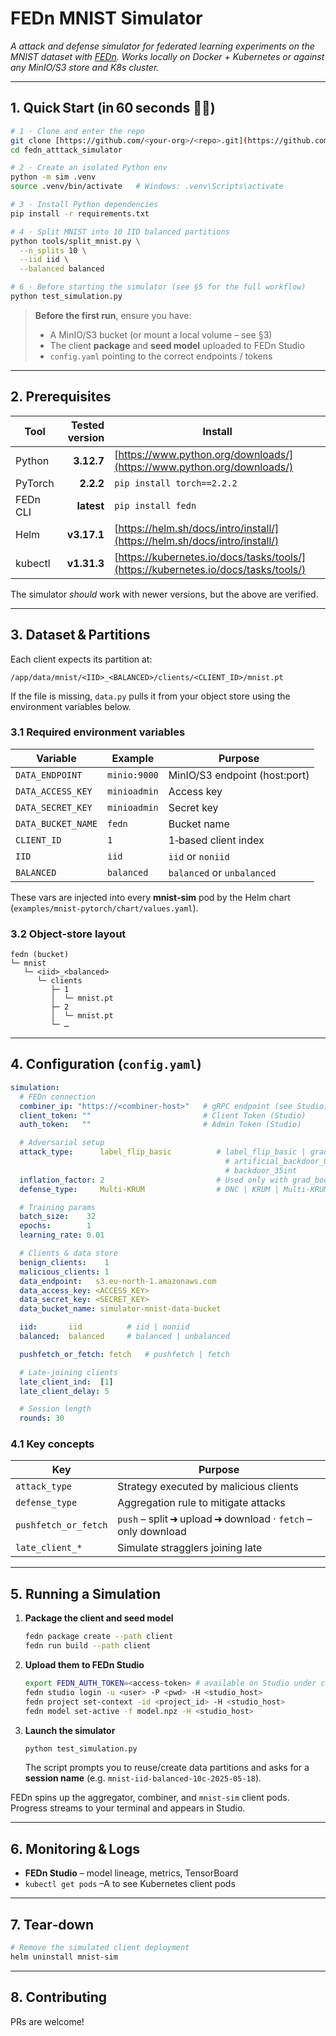 # FEDn MNIST Simulator

*A attack and defense simulator for federated learning experiments on the MNIST dataset with [FEDn](https://github.com/scaleoutsystems/fedn). Works locally on Docker + Kubernetes or against any MinIO/S3 store and K8s cluster.*

---

## 1. Quick Start (in 60 seconds 🏃‍♀️)

```bash
# 1 · Clone and enter the repo
git clone [https://github.com/<your‑org>/<repo>.git](https://github.com/Dackeval/fedn_atttack_simulator.git)
cd fedn_atttack_simulator

# 2 · Create an isolated Python env
python -m sim .venv
source .venv/bin/activate   # Windows: .venv\Scripts\activate

# 3 · Install Python dependencies
pip install -r requirements.txt

# 4 · Split MNIST into 10 IID balanced partitions
python tools/split_mnist.py \
  --n_splits 10 \
  --iid iid \
  --balanced balanced

# 6 · Before starting the simulator (see §5 for the full workflow)
python test_simulation.py
```

> **Before the first run**, ensure you have:
>
> * A MinIO/S3 bucket (or mount a local volume – see §3)
> * The client **package** and **seed model** uploaded to FEDn Studio
> * `config.yaml` pointing to the correct endpoints / tokens

---

## 2. Prerequisites

| Tool     | Tested version | Install                                                                            |
| -------- | -------------: | ---------------------------------------------------------------------------------- |
| Python   |     **3.12.7** | [https://www.python.org/downloads/](https://www.python.org/downloads/)             |
| PyTorch  |      **2.2.2** | `pip install torch==2.2.2`                                                         |
| FEDn CLI |     **latest** | `pip install fedn`                                                                 |
| Helm     |    **v3.17.1** | [https://helm.sh/docs/intro/install/](https://helm.sh/docs/intro/install/)         |
| kubectl  |    **v1.31.3** | [https://kubernetes.io/docs/tasks/tools/](https://kubernetes.io/docs/tasks/tools/) |

The simulator *should* work with newer versions, but the above are verified.

---

## 3. Dataset & Partitions

Each client expects its partition at:

```
/app/data/mnist/<IID>_<BALANCED>/clients/<CLIENT_ID>/mnist.pt
```

If the file is missing, `data.py` pulls it from your object store using the environment variables below.

### 3.1 Required environment variables

| Variable           | Example      | Purpose                        |
| ------------------ | ------------ | ------------------------------ |
| `DATA_ENDPOINT`    | `minio:9000` | MinIO/S3 endpoint (host\:port) |
| `DATA_ACCESS_KEY`  | `minioadmin` | Access key                     |
| `DATA_SECRET_KEY`  | `minioadmin` | Secret key                     |
| `DATA_BUCKET_NAME` | `fedn`       | Bucket name                    |
| `CLIENT_ID`        | `1`          | 1‑based client index           |
| `IID`              | `iid`        | `iid` or `noniid`              |
| `BALANCED`         | `balanced`   | `balanced` or `unbalanced`     |

These vars are injected into every **mnist‑sim** pod by the Helm chart (`examples/mnist‑pytorch/chart/values.yaml`).

### 3.2 Object‑store layout

```
fedn (bucket)
└─ mnist
   └─ <iid>_<balanced>
      └─ clients
         ├─ 1
         │  └─ mnist.pt
         ├─ 2
         │  └─ mnist.pt
         └─ …
```

---

## 4. Configuration (`config.yaml`)

```yaml
simulation:
  # FEDn connection
  combiner_ip: "https://<combiner-host>"   # gRPC endpoint (see Studio)
  client_token: ""                         # Client Token (Studio)
  auth_token:   ""                         # Admin Token (Studio)

  # Adversarial setup
  attack_type:      label_flip_basic          # label_flip_basic | grad_boost_basic | little_is_enough |
                                                # artificial_backdoor_05p_center | artificial_backdoor_05p |
                                                # backdoor_35int
  inflation_factor: 2                         # Used only with grad_boost_basic
  defense_type:     Multi-KRUM                # DNC | KRUM | Multi-KRUM | TrMean | FedAvg | EE_DNC | EE_Multi-KRUM

  # Training params
  batch_size:    32
  epochs:        1
  learning_rate: 0.01

  # Clients & data store
  benign_clients:    1
  malicious_clients: 1
  data_endpoint:   s3.eu-north-1.amazonaws.com
  data_access_key: <ACCESS_KEY>
  data_secret_key: <SECRET_KEY>
  data_bucket_name: simulator-mnist-data-bucket

  iid:       iid          # iid | noniid
  balanced:  balanced     # balanced | unbalanced

  pushfetch_or_fetch: fetch   # pushfetch | fetch

  # Late‑joining clients
  late_client_ind:  [1]
  late_client_delay: 5

  # Session length
  rounds: 30
```

### 4.1 Key concepts

| Key                  | Purpose                                                        |
| -------------------- | -------------------------------------------------------------- |
| `attack_type`        | Strategy executed by malicious clients                         |
| `defense_type`       | Aggregation rule to mitigate attacks                           |
| `pushfetch_or_fetch` | `push` – split ➜ upload ➜ download · `fetch` – only download |
| `late_client_*`      | Simulate stragglers joining late                               |

---

## 5. Running a Simulation

1. **Package the client and seed model**

   ```bash
   fedn package create --path client
   fedn run build --path client
   ```

2. **Upload them to FEDn Studio**

   ```bash
   export FEDN_AUTH_TOKEN=<access-token> # available on Studio under clients
   fedn studio login -u <user> -P <pwd> -H <studio_host>
   fedn project set-context -id <project_id> -H <studio_host>
   fedn model set-active -f model.npz -H <studio_host>
   ```

3. **Launch the simulator**

   ```bash
   python test_simulation.py
   ```

   The script prompts you to reuse/create data partitions and asks for a **session name** (e.g. `mnist-iid-balanced-10c-2025-05-18`).

FEDn spins up the aggregator, combiner, and `mnist‑sim` client pods. Progress streams to your terminal and appears in Studio.

---

## 6. Monitoring & Logs

* **FEDn Studio** – model lineage, metrics, TensorBoard
* `kubectl get pods` –A to see Kubernetes client pods
---

## 7. Tear‑down

```bash
# Remove the simulated client deployment
helm uninstall mnist-sim

```

---

## 8. Contributing

PRs are welcome! 
